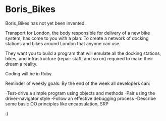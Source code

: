 # Boris_Bikes

Boris_Bikes has not yet been invented.

Transport for London, the body responsible for delivery of a new bike system, has come to you with a plan: To create a network of docking stations and bikes around London that anyone can use.

They want you to build a program that will emulate all the docking stations, bikes, and infrastructure (repair staff, and so on) required to make their dream a reality.

Coding will be in Ruby.

Reminder of weekly goals:
By the end of the week all developers can:

-Test-drive a simple program using objects and methods
-Pair using the driver-navigator style
-Follow an effective debugging process
-Describe some basic OO principles like encapsulation, SRP

:)

